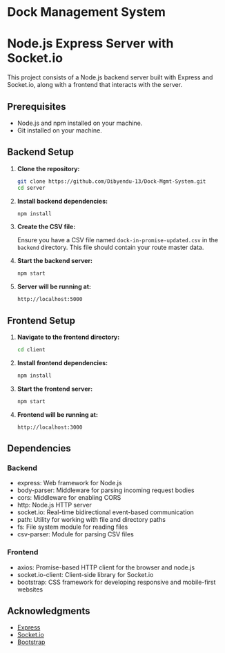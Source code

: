 # Dock Management System

# Node.js Express Server with Socket.io

This project consists of a Node.js backend server built with Express and Socket.io, along with a frontend that interacts with the server.

## Prerequisites

- Node.js and npm installed on your machine.
- Git installed on your machine.

## Backend Setup

1. **Clone the repository:**

    ```bash
    git clone https://github.com/Dibyendu-13/Dock-Mgmt-System.git
    cd server
    ```

2. **Install backend dependencies:**

    ```bash
    npm install
    ```

3. **Create the CSV file:**

    Ensure you have a CSV file named `dock-in-promise-updated.csv` in the `backend` directory. This file should contain your route master data.

4. **Start the backend server:**

    ```bash
    npm start
    ```

5. **Server will be running at:**

    ```
    http://localhost:5000
    ```

## Frontend Setup

1. **Navigate to the frontend directory:**

    ```bash
    cd client
    ```

2. **Install frontend dependencies:**

    ```bash
    npm install
    ```

3. **Start the frontend server:**

    ```bash
    npm start
    ```

4. **Frontend will be running at:**

    ```
    http://localhost:3000
    ```

## Dependencies

### Backend

- express: Web framework for Node.js
- body-parser: Middleware for parsing incoming request bodies
- cors: Middleware for enabling CORS
- http: Node.js HTTP server
- socket.io: Real-time bidirectional event-based communication
- path: Utility for working with file and directory paths
- fs: File system module for reading files
- csv-parser: Module for parsing CSV files

### Frontend

- axios: Promise-based HTTP client for the browser and node.js
- socket.io-client: Client-side library for Socket.io
- bootstrap: CSS framework for developing responsive and mobile-first websites


## Acknowledgments

- [Express](https://expressjs.com/)
- [Socket.io](https://socket.io/)
- [Bootstrap](https://getbootstrap.com/)
